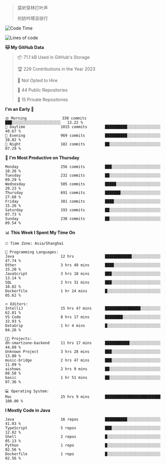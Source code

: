 > 莫听穿林打叶声
> 
> 何妨吟啸且徐行

<!-- ![Github Stats](https://github-readme-stats.vercel.app/api?username=catch6&count_private=true&show_icons=true&theme=gruvbox) -->

<!-- ![Top Langs](https://github-readme-stats.vercel.app/api/top-langs/?username=catch6&layout=compact) -->

<!--START_SECTION:waka-->
![Code Time](http://img.shields.io/badge/Code%20Time-633%20hrs%2027%20mins-blue)

![Lines of code](https://img.shields.io/badge/From%20Hello%20World%20I%27ve%20Written-9.3%20million%20lines%20of%20code-blue)

**🐱 My GitHub Data** 

> 📦 71.1 kB Used in GitHub's Storage 
 > 
> 🏆 229 Contributions in the Year 2023
 > 
> 🚫 Not Opted to Hire
 > 
> 📜 44 Public Repositories 
 > 
> 🔑 15 Private Repositories 
 > 
**I'm an Early 🐤** 

```text
🌞 Morning                330 commits         ███░░░░░░░░░░░░░░░░░░░░░░   13.22 % 
🌆 Daytime                1015 commits        ██████████░░░░░░░░░░░░░░░   40.67 % 
🌃 Evening                969 commits         ██████████░░░░░░░░░░░░░░░   38.82 % 
🌙 Night                  182 commits         ██░░░░░░░░░░░░░░░░░░░░░░░   07.29 % 
```
📅 **I'm Most Productive on Thursday** 

```text
Monday                   256 commits         ███░░░░░░░░░░░░░░░░░░░░░░   10.26 % 
Tuesday                  232 commits         ██░░░░░░░░░░░░░░░░░░░░░░░   09.29 % 
Wednesday                505 commits         █████░░░░░░░░░░░░░░░░░░░░   20.23 % 
Thursday                 691 commits         ███████░░░░░░░░░░░░░░░░░░   27.68 % 
Friday                   381 commits         ████░░░░░░░░░░░░░░░░░░░░░   15.26 % 
Saturday                 193 commits         ██░░░░░░░░░░░░░░░░░░░░░░░   07.73 % 
Sunday                   238 commits         ██░░░░░░░░░░░░░░░░░░░░░░░   09.54 % 
```


📊 **This Week I Spent My Time On** 

```text
🕑︎ Time Zone: Asia/Shanghai

💬 Programming Languages: 
Java                     12 hrs              ████████████░░░░░░░░░░░░░   47.74 % 
Other                    3 hrs 49 mins       ████░░░░░░░░░░░░░░░░░░░░░   15.20 % 
JavaScript               3 hrs 18 mins       ███░░░░░░░░░░░░░░░░░░░░░░   13.14 % 
SQL                      2 hrs 31 mins       ███░░░░░░░░░░░░░░░░░░░░░░   10.02 % 
Dockerfile               1 hr 24 mins        █░░░░░░░░░░░░░░░░░░░░░░░░   05.62 % 

🔥 Editors: 
IntelliJ                 15 hrs 47 mins      ████████████████░░░░░░░░░   62.81 % 
VS Code                  8 hrs 17 mins       ████████░░░░░░░░░░░░░░░░░   32.93 % 
DataGrip                 1 hr 4 mins         █░░░░░░░░░░░░░░░░░░░░░░░░   04.26 % 

🐱‍💻 Projects: 
dh-smartzone-backend     11 hrs 17 mins      ███████████░░░░░░░░░░░░░░   44.89 % 
Unknown Project          3 hrs 28 mins       ███░░░░░░░░░░░░░░░░░░░░░░   13.80 % 
music-bridge             2 hrs 47 mins       ███░░░░░░░░░░░░░░░░░░░░░░   11.09 % 
aishows                  2 hrs 9 mins        ██░░░░░░░░░░░░░░░░░░░░░░░   08.58 % 
basic                    1 hr 51 mins        ██░░░░░░░░░░░░░░░░░░░░░░░   07.36 % 

💻 Operating System: 
Mac                      25 hrs 9 mins       █████████████████████████   100.00 % 
```

**I Mostly Code in Java** 

```text
Java                     16 repos            ██████████░░░░░░░░░░░░░░░   41.03 % 
TypeScript               5 repos             ███░░░░░░░░░░░░░░░░░░░░░░   12.82 % 
Shell                    2 repos             █░░░░░░░░░░░░░░░░░░░░░░░░   05.13 % 
Python                   1 repo              █░░░░░░░░░░░░░░░░░░░░░░░░   02.56 % 
Dockerfile               1 repo              █░░░░░░░░░░░░░░░░░░░░░░░░   02.56 % 
```




<!--END_SECTION:waka-->
